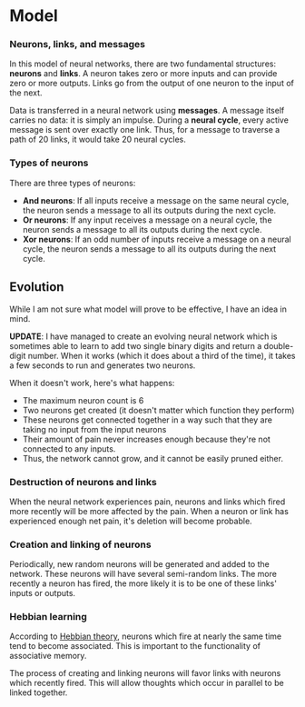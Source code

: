 # Model

### Neurons, links, and messages

In this model of neural networks, there are two fundamental structures: **neurons** and **links**. A neuron takes zero or more inputs and can provide zero or more outputs. Links go from the output of one neuron to the input of the next.

Data is transferred in a neural network using **messages**. A message itself carries no data: it is simply an impulse. During a **neural cycle**, every active message is sent over exactly one link. Thus, for a message to traverse a path of 20 links, it would take 20 neural cycles.

### Types of neurons

There are three types of neurons:

 * **And neurons**: If all inputs receive a message on the same neural cycle, the neuron sends a message to all its outputs during the next cycle.
 * **Or neurons**: If any input receives a message on a neural cycle, the neuron sends a message to all its outputs during the next cycle.
 * **Xor neurons**: If an odd number of inputs receive a message on a neural cycle, the neuron sends a message to all its outputs during the next cycle.

## Evolution

While I am not sure what model will prove to be effective, I have an idea in mind.

**UPDATE**: I have managed to create an evolving neural network which is sometimes able to learn to add two single binary digits and return a double-digit number. When it works (which it does about a third of the time), it takes a few seconds to run and generates two neurons.

When it doesn't work, here's what happens:

 * The maximum neuron count is 6
 * Two neurons get created (it doesn't matter which function they perform)
 * These neurons get connected together in a way such that they are taking no input from the input neurons
 * Their amount of pain never increases enough because they're not connected to any inputs.
 * Thus, the network cannot grow, and it cannot be easily pruned either.

### Destruction of neurons and links

When the neural network experiences pain, neurons and links which fired more recently will be more affected by the pain.  When a neuron or link has experienced enough net pain, it's deletion will become probable.

### Creation and linking of neurons

Periodically, new random neurons will be generated and added to the network. These neurons will have several semi-random links.  The more recently a neuron has fired, the more likely it is to be one of these links' inputs or outputs.

### Hebbian learning

According to [Hebbian theory](http://en.wikipedia.org/wiki/Hebbian_theory), neurons which fire at nearly the same time tend to become associated. This is important to the functionality of associative memory.

The process of creating and linking neurons will favor links with neurons which recently fired. This will allow thoughts which occur in parallel to be linked together.
